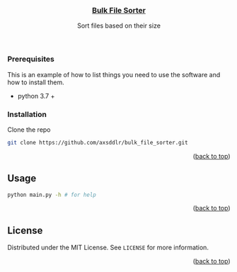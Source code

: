 <div id="top"></div>

<br />
<div align="center">

<a href="https://github.com/axsddlr/bulk_file_sorter">
  <h3 align="center">Bulk File Sorter</h3>
</a>

  <p align="center">
    Sort files based on their size
    <br />
    <br />
    <br />

  </p>
</div>


### Prerequisites

This is an example of how to list things you need to use the software and how to install them.
* python 3.7 +

### Installation

Clone the repo
   ```sh
   git clone https://github.com/axsddlr/bulk_file_sorter.git
   ```

<p align="right">(<a href="#top">back to top</a>)</p>



## Usage

   ```sh
  python main.py -h # for help
   ```
<p align="right">(<a href="#top">back to top</a>)</p>


## License

Distributed under the MIT License. See `LICENSE` for more information.

<p align="right">(<a href="#top">back to top</a>)</p>



